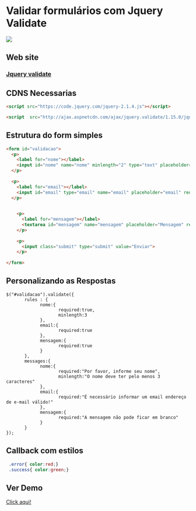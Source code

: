 Validar formulários com Jquery Validate
===================

<img src="https://camo.githubusercontent.com/02ed3f6695f288aedec24c2a329c667281efef5f/687474703a2f2f707265636973696f6e2d736f6674776172652e636f6d2f77702d636f6e74656e742f75706c6f6164732f323031342f30342f6a5175726572792e676966"  />

Web site
----------

### <a href="https://jqueryvalidation.org/">Jquery validate</a>

CDNS Necessarias
----------
``` html
<script src="https://code.jquery.com/jquery-2.1.4.js"></script>

<script  src="http://ajax.aspnetcdn.com/ajax/jquery.validate/1.15.0/jquery.validate.js"></script>
``` 

Estrutura do form simples
-------------

``` html
<form id="validacao">
  <p>
    <label for="nome"></label>
    <input id="nome" name="nome" minlength="2" type="text" placeholder="Nome" required>
  </p>
  
  <p>
    <label for="email"></label>
    <input id="email" type="email" name="email" placeholder="email" required>
  </p>

    
    <p>
      <label for="mensagem"></label>
      <textarea id="mensagem" name="mensagem" placeholder="Mensagem" required></textarea>
    </p>
  
    <p>
      <input class="submit" type="submit" value="Enviar">
    </p>
  
</form>
```

Personalizando as Respostas
----------

``` Jquery
$("#validacao").validate({
       rules : {
             nome:{
                    required:true,
                    minlength:3
             },
             email:{
                    required:true
             },
             mensagem:{
                    required:true
             }                                
       },
       messages:{
             nome:{
                    required:"Por favor, informe seu nome",
                    minlength:"O nome deve ter pelo menos 3 caracteres"
             },
             email:{
                    required:"É necessário informar um email endereço de e-mail válido!"
             },
             mensagem:{
                    required:"A mensagem não pode ficar em branco"
             }     
       }
});
```


Callback com estilos
----------


``` Css
 .error{ color:red;}
 .success{ color:green;}
```

Ver Demo
----------

[Click aqui!](http://daniloagostinho.github.io/tutorial)
